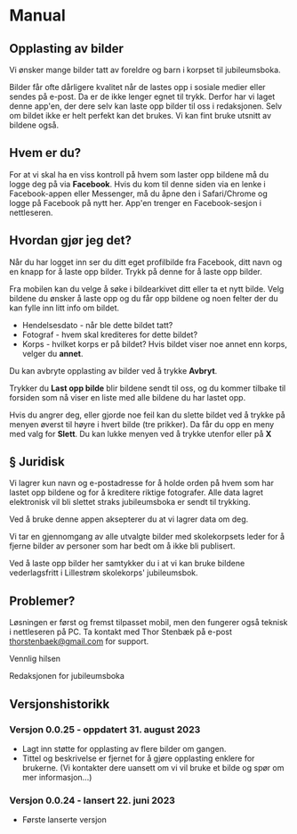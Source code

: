 # Manual

## Opplasting av bilder
Vi ønsker mange bilder tatt av foreldre og barn i korpset til jubileumsboka.

Bilder får ofte dårligere kvalitet når de lastes opp i sosiale medier eller sendes på e-post. Da er de ikke lenger egnet til trykk. Derfor har vi laget denne app'en, der dere selv kan laste opp bilder til oss i redaksjonen. Selv om bildet ikke er helt perfekt kan det brukes. Vi kan fint bruke utsnitt av bildene også.

## Hvem er du?
For at vi skal ha en viss kontroll på hvem som laster opp bildene må du logge deg på via __Facebook__. Hvis du kom til denne siden via en lenke i Facebook-appen eller Messenger, må du åpne den i Safari/Chrome og logge på Facebook på nytt her. App'en trenger en Facebook-sesjon i nettleseren. 

## Hvordan gjør jeg det?
Når du har logget inn ser du ditt eget profilbilde fra Facebook, ditt navn og en knapp for å laste opp bilder. Trykk på denne for å laste opp bilder. 

Fra mobilen kan du velge å søke i bildearkivet ditt eller ta et nytt bilde. Velg bildene du ønsker å laste opp og du får opp bildene og noen felter der du kan fylle inn litt info om bildet. 

* Hendelsesdato - når ble dette bildet tatt?
* Fotograf - hvem skal krediteres for dette bildet?
* Korps - hvilket korps er på bildet? Hvis bildet viser noe annet enn korps, velger du __annet__.

Du kan avbryte opplasting av bilder ved å trykke __Avbryt__. 

Trykker du __Last opp bilde__ blir bildene sendt til oss, og du kommer tilbake til forsiden som nå viser en liste med alle bildene du har lastet opp.

Hvis du angrer deg, eller gjorde noe feil kan du slette bildet ved å trykke på menyen øverst til høyre i hvert bilde (tre prikker). Da får du opp en meny med valg for __Slett__. Du kan lukke menyen ved å trykke utenfor eller på __X__

## § Juridisk
Vi lagrer kun navn og e-postadresse for å holde orden på hvem som har lastet opp bildene og for å kreditere riktige fotografer. Alle data lagret elektronisk vil bli slettet straks jubileumsboka er sendt til trykking. 

Ved å bruke denne appen aksepterer du at vi lagrer data om deg. 

Vi tar en gjennomgang av alle utvalgte bilder med skolekorpsets leder for å fjerne bilder av personer som har bedt om å ikke bli publisert.

Ved å laste opp bilder her samtykker du i at vi kan bruke bildene vederlagsfritt i Lillestrøm skolekorps' jubileumsbok. 

## Problemer?
Løsningen er først og fremst tilpasset mobil, men den fungerer også teknisk i nettleseren på PC.
Ta kontakt med Thor Stenbæk på e-post thorstenbaek@gmail.com for support.

Vennlig hilsen

Redaksjonen for jubileumsboka

## Versjonshistorikk

### Versjon 0.0.25 - oppdatert 31. august 2023

- Lagt inn støtte for opplasting av flere bilder om gangen. 
- Tittel og beskrivelse er fjernet for å gjøre opplasting enklere for brukerne. (Vi kontakter dere uansett om vi vil bruke et bilde og spør om mer informasjon...)

### Versjon 0.0.24 - lansert 22. juni 2023

- Første lanserte versjon
